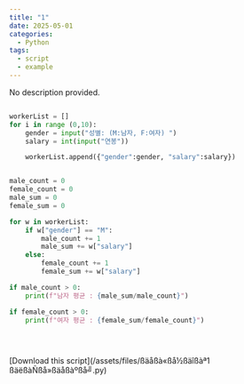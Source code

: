 ```yaml
---
title: "1"
date: 2025-05-01
categories:
  - Python
tags:
  - script
  - example
---
```


No description provided.

```python

workerList = []
for i in range (0,10):
    gender = input("성별: (M:남자, F:여자) ")
    salary = int(input("연봉"))

    workerList.append({"gender":gender, "salary":salary})


male_count = 0
female_count = 0 
male_sum = 0 
female_sum = 0 

for w in workerList:
    if w["gender"] == "M":
        male_count += 1
        male_sum += w["salary"]
    else:
        female_count += 1
        female_sum += w["salary"]

if male_count > 0:
    print(f"남자 평균 : {male_sum/male_count}")

if female_count > 0:
    print(f"여자 평균 : {female_sum/female_count}")


        
```

[Download this script](/assets/files/ßäåßà«ßå½ßäîßàª1 ßäëßàÑßå»ßäåßàºßå╝.py)
